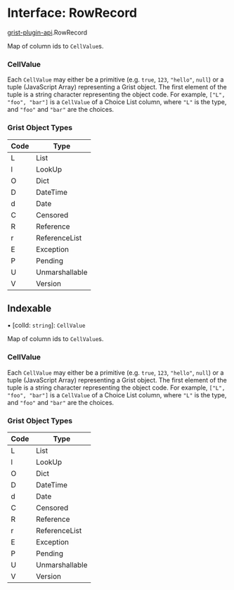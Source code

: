# Interface: RowRecord

[grist-plugin-api](../modules/grist_plugin_api.md).RowRecord

Map of column ids to `CellValue`s.

### CellValue

Each `CellValue` may either be a primitive (e.g. `true`, `123`, `"hello"`, `null`)
or a tuple (JavaScript Array) representing a Grist object. The first element of the tuple
is a string character representing the object code. For example, `["L", "foo", "bar"]`
is a `CellValue` of a Choice List column, where `"L"` is the type, and `"foo"` and
`"bar"` are the choices.

### Grist Object Types

| Code | Type           |
| ---- | -------------- |
| L    | List           |
| l    | LookUp         |
| O    | Dict           |
| D    | DateTime       |
| d    | Date           |
| C    | Censored       |
| R    | Reference      |
| r    | ReferenceList  |
| E    | Exception      |
| P    | Pending        |
| U    | Unmarshallable |
| V    | Version        |

## Indexable

▪ [colId: `string`]: `CellValue`

Map of column ids to `CellValue`s.

### CellValue

Each `CellValue` may either be a primitive (e.g. `true`, `123`, `"hello"`, `null`)
or a tuple (JavaScript Array) representing a Grist object. The first element of the tuple
is a string character representing the object code. For example, `["L", "foo", "bar"]`
is a `CellValue` of a Choice List column, where `"L"` is the type, and `"foo"` and
`"bar"` are the choices.

### Grist Object Types

| Code | Type           |
| ---- | -------------- |
| L    | List           |
| l    | LookUp         |
| O    | Dict           |
| D    | DateTime       |
| d    | Date           |
| C    | Censored       |
| R    | Reference      |
| r    | ReferenceList  |
| E    | Exception      |
| P    | Pending        |
| U    | Unmarshallable |
| V    | Version        |
